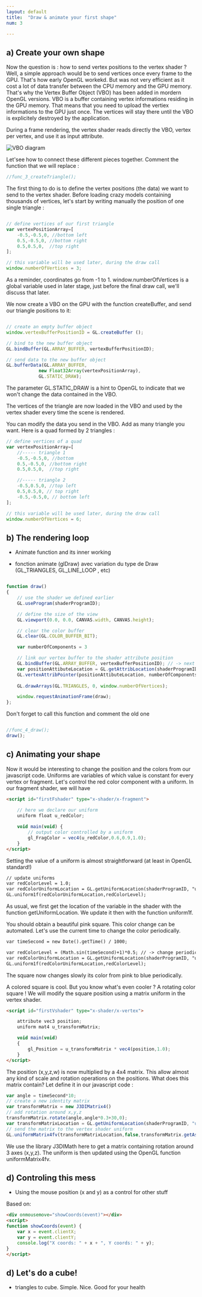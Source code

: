 ```yaml
---
layout: default
title:  "Draw & animate your first shape"
num: 3

---
```


## a) Create your own shape

Now the question is : how to send vertex positions to the vertex shader ? Well, a simple approach would be to send vertices once every frame to the GPU. That's how early OpenGL workekd. But was not very efficient as it cost a lot of data transfer between the CPU memory and the GPU memory. That's why the Vertex Buffer Object (VBO) has been added in mordern OpenGL versions. VBO is a buffer containing vertex informations residing in the GPU memory. That means that you need to upload the vertiex informations to the GPU just once. The vertices will stay there until the VBO is explicitely destroyed by the application. 

During a frame rendering, the vertex shader reads directly the VBO, vertex per vertex, and use it as input attribute.

<img src="./assets/webGLVBODiagram.jpg" alt="VBO diagram">

Let'see how to connect these different pieces together. Comment the function that we will replace :

~~~ JavaScript
//func_3_createTriangle();
~~~

The first thing to do is to define the vertex positions (the data) we want to send to the vertex shader. Before loading crazy models containing thousands of vertices, let's start by writing manually the position of one single triangle :

~~~ JavaScript

// define vertices of our first triangle
var vertexPositionArray=[
    -0.5,-0.5,0, //bottom left
    0.5,-0.5,0, //bottom right 
    0.5,0.5,0,  //top right
];

// this variable will be used later, during the draw call
window.numberOfVertices = 3;
~~~

As a reminder, coordinates go from -1 to 1. window.numberOfVertices is a global variable used in later stage, just before the final draw call, we'll discuss that later. 

We now create a VBO on the GPU with the function createBuffer, and send our triangle positions to it:

~~~ JavaScript

// create an empty buffer object
window.vertexBufferPositionID = GL.createBuffer ();

// bind to the new buffer object 
GL.bindBuffer(GL.ARRAY_BUFFER, vertexBufferPositionID);

// send data to the new buffer object
GL.bufferData(GL.ARRAY_BUFFER,
            new Float32Array(vertexPositionArray),
            GL.STATIC_DRAW);
~~~	

The parameter GL.STATIC_DRAW is a hint to OpenGL to indicate that we won't change the data contained in the VBO. 

The vertices of the triangle are now loaded in the VBO and used by the vertex shader every time the scene is rendered. 

You can modify the data you send in the VBO. Add as many triangle you want. Here is a quad formed by 2 triangles :

~~~ JavaScript
// define vertices of a quad
var vertexPositionArray=[
    //----- triangle 1
    -0.5,-0.5,0, //bottom 
    0.5,-0.5,0, //bottom right 
    0.5,0.5,0,  //top right

	//----- triangle 2
    -0.5,0.5,0, //top left
    0.5,0.5,0, // top right
    -0.5,-0.5,0, // bottom left
];

// this variable will be used later, during the draw call
window.numberOfVertices = 6;
~~~


## b) The rendering loop
* Animate function and its inner working

* fonction animate (glDraw) avec variation du type de Draw (GL_TRIANGLES, GL_LINE_LOOP , etc)



~~~ Javascript

function draw() 
{
    // use the shader we defined earlier
    GL.useProgram(shaderProgramID);

    // define the size of the view
    GL.viewport(0.0, 0.0, CANVAS.width, CANVAS.height);

    // clear the color buffer
    GL.clear(GL.COLOR_BUFFER_BIT);

    var numberOfComponents = 3

    // link our vertex buffer to the shader attribute position
    GL.bindBuffer(GL.ARRAY_BUFFER, vertexBufferPositionID); // -> next draw will use that buffer
    var positionAttibuteLocation = GL.getAttribLocation(shaderProgramID, "position");
    GL.vertexAttribPointer(positionAttibuteLocation, numberOfComponents, GL.FLOAT, false,0,0) ;
    
    GL.drawArrays(GL.TRIANGLES, 0, window.numberOfVertices);

    window.requestAnimationFrame(draw);
};
~~~

Don't forget to call this function and comment the old one

~~~ JavaScript

//func_4_draw();
draw();

~~~

## c) Animating your shape

Now it would be interesting to change the position and the colors from our javascript code. 
Uniforms are variables of which value is constant for every vertex or fragment. 
Let's control the red color component with a uniform. In our fragment shader, we will have

~~~ html
<script id="firstFshader" type="x-shader/x-fragment">
    
    // here we declare our uniform
    uniform float u_redColor;

    void main(void) {
        // output color controlled by a uniform
        gl_FragColor = vec4(u_redColor,0.6,0.9,1.0);
    }
</script>

~~~

Setting the value of a uniform is almost straightforward (at least in OpenGL standard!)

~~~ html
// update uniforms
var redColorLevel = 1.0;
var redColorUniformLocation = GL.getUniformLocation(shaderProgramID, "u_redColor");
GL.uniform1f(redColorUniformLocation,redColorLevel);
~~~

As usual, we first get the location of the variable in the shader with the function getUniformLocation. 
We update it then with the function uniform1f. 

You should obtain a beautiful pink square. 
This color change can be automated. Let's use the current time to change the color periodically. 

~~~ html
var timeSecond = new Date().getTime() / 1000;

var redColorLevel = (Math.sin(timeSecond)+1)*0.5; // -> change periodically with time
var redColorUniformLocation = GL.getUniformLocation(shaderProgramID, "u_redColor");
GL.uniform1f(redColorUniformLocation,redColorLevel);
~~~

The square now changes slowly its color from pink to blue periodically. 

A colored square is cool. But you know what's even cooler ? A rotating color square !
We will modify the square position using a matrix uniform in the vertex shader. 

~~~ html
<script id="firstVshader" type="x-shader/x-vertex">

    attribute vec3 position; 
    uniform mat4 u_transformMatrix;

    void main(void) 
    { 
        gl_Position = u_transformMatrix * vec4(position,1.0);
    }
</script>
~~~

The position (x,y,z,w) is now multiplied by a 4x4 matrix. This allow almost any kind of scale and rotation operations on the positions. What does this matrix contain? 
Let define it in our javascript code :

~~~ JavaScript
var angle = timeSecond*10;
// create a new identity matrix
var transformMatrix = new J3DIMatrix4()
// add rotation around x,y,z 
transformMatrix.rotate(angle,angle*0.3+30,0);
var transformMatrixLocation = GL.getUniformLocation(shaderProgramID, "u_transformMatrix");
// send the matrix to the vertex shader uniform 
GL.uniformMatrix4fv(transformMatrixLocation,false,transformMatrix.getAsFloat32Array());
~~~

We use the library J3DIMath here to get a matrix containing rotation around 3 axes (x,y,z). 
The uniform is then updated using the OpenGL function uniformMatrix4fv.

## d) Controling this mess

* Using the mouse position (x and y) as a control for other stuff

Based on:

~~~ HTML
<div onmousemove="showCoords(event)"></div>
<script>
function showCoords(event) {
    var x = event.clientX;
    var y = event.clientY;
    console.log("X coords: " + x + ", Y coords: " + y);
}
</script>
~~~

## d) Let's do a cube!
* triangles to cube. Simple. Nice. Good for your health
